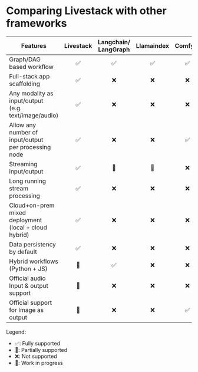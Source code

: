 # Comparing Livestack with other frameworks


| Features                                                   | Livestack | Langchain/<br />LangGraph | Llamaindex | ComfyUI |
| ---------------------------------------------------------- | :-------: | :-----------------------: | :--------: | :-----: |
| Graph/DAG based workflow                                   |    ✅     |            ✅             |     ✅     |   ✅    |
| Full-stack app scaffolding                                 |    ✅     |            ❌             |     ❌     |   ❌    |
| Any modality as input/output <br />(e.g. text/image/audio) |    ✅     |            ❌             |     ❌     |   ❌    |
| Allow any number of input/output <br />per processing node |    ✅     |            ❌             |     ❌     |   ✅    |
| Streaming input/output                                     |    ✅     |            🔶            |    🔶     |   ❌    |
| Long running stream processing                             |    ✅     |            ❌             |     ❌     |   ❌    |
| Cloud+on-prem mixed deployment (local + cloud hybrid)      |    ✅     |            ❌             |     ❌     |   ❌    |
| Data persistency by default                                |    ✅     |            ❌             |     ❌     |   ❌    |
| Hybrid workflows (Python + JS)                             |    🚧    |            ✅             |     ❌     |   ❌    |
| Official audio Input & output support                      |    🚧    |            ❌             |     ❌     |   ❌    |
| Official support for Image as output                       |    🚧    |            ❌             |     ❌     |   ✅    |

Legend:
- ✅: Fully supported
- 🔶: Partially supported
- ❌: Not supported
- 🚧: Work in progress